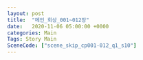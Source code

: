 ```yaml
---
layout: post
title:  "메인_회상_001~012장"
date:   2020-11-06 05:00:00 +0000
categories: Main
Tags: Story Main
SceneCode: ["scene_skip_cp001-012_q1_s10"]
---
```

